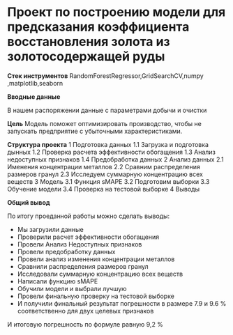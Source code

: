 # **Проект по построению модели для предсказания коэффициента восстановления золота из золотосодержащей руды**

**Стек инструментов**
RandomForestRegressor,GridSearchCV,numpy ,matplotlib,seaborn

**Вводные данные**

В нашем распоряжении данные с параметрами добычи и очистки

**Цель**
Модель поможет оптимизировать производство, чтобы не запускать предприятие с убыточными характеристиками.


**Структура проекта**
1  Подготовка данных
1.1  Загрузка и подготовка дынных
1.2  Проверка расчета эффективности обогащения
1.3  Анализ недоступных признаков
1.4  Предобработка данных
2  Анализ данных
2.1  Именения концентрации металлов
2.2  Сравним распределения размеров гранул
2.3  Исследуем суммарную концентрацию всех веществ
3  Модель
3.1  Функция sMAPE
3.2  Подготовим выборки
3.3  Обучение модели
3.4  Проверка на тестовой выборке
4  Выводы


**Общий вывод**

По итогу проеданной работы можно сделать выводы:

- Мы загрузили данные
- Проверили расчет эффективности обогащения
- Провели Анализ Недоступных признаков
- Провели предобработку данных
- Провели анализ изменения концентрации металлов
- Сравнили распределения размеров гранул
- Исследовали суммарную концентрацию всех веществ
- Написали функцию sMAPE
- Обучили модели и выбрали лучшую
- Провели финальную проверку на тестовой выборке
- И получили финальный результат погрешности в размере 7.9 и 9.6 % соответственно для двух целевых признаков

И итоговую погрешность по формуле равную 9,2 %
